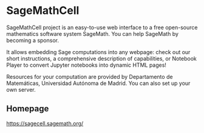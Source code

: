# SageMathCell

SageMathCell project is an easy-to-use web interface to a free open-source mathematics software system SageMath. You can help SageMath by becoming a sponsor.

It allows embedding Sage computations into any webpage: check out our short instructions, a comprehensive description of capabilities, or Notebook Player to convert Jupyter notebooks into dynamic HTML pages!

Resources for your computation are provided by Departamento de Matemáticas, Universidad Autónoma de Madrid. You can also set up your own server.

## Homepage

https://sagecell.sagemath.org/

